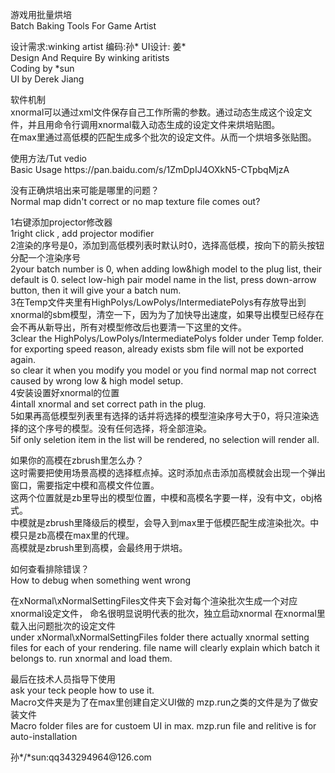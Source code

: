 游戏用批量烘培<br>
Batch Baking Tools For Game Artist<br>

<p>
设计需求:winking artist 编码:孙* UI设计: 姜*<br>
Design And Require By winking aritists<br>
Coding by *sun<br>
UI by Derek Jiang<br>
</p>

<p>
软件机制<br>
xnormal可以通过xml文件保存自己工作所需的参数。通过动态生成这个设定文件，并且用命令行调用xnormal载入动态生成的设定文件来烘培贴图。<br>
在max里通过高低模的匹配生成多个批次的设定文件。从而一个烘培多张贴图。<br>
</p>

<p>
使用方法/Tut vedio<br>
Basic Usage   https://pan.baidu.com/s/1ZmDpIJ4OXkN5-CTpbqMjzA<br>
</p>

<p>
没有正确烘培出来可能是哪里的问题？<br>
Normal map didn't correct or no map texture file comes out?<br>
</p>

<p>
1右键添加projector修改器<br>
1right click , add projector modifier<br>
2渲染的序号是0，添加到高低模列表时默认时0，选择高低模，按向下的箭头按钮分配一个渲染序号<br>
2your batch number is 0, when adding low&high model to the plug list, their default is 0. select low-high pair model name in the list, press down-arrow button, then it will give your a batch num.<br>
3在Temp文件夹里有HighPolys/LowPolys/IntermediatePolys有存放导出到xnormal的sbm模型，清空一下，因为为了加快导出速度，如果导出模型已经存在会不再从新导出，所有对模型修改后也要清一下这里的文件。<br>
3clear the HighPolys/LowPolys/IntermediatePolys folder under Temp folder. for exporting speed reason, already exists sbm file will not be exported again. <br>
	so clear it when you modify you model or you find normal map not correct caused by wrong low & high model setup.<br>
4安装设置好xnormal的位置<br>
4intall xnormal and set correct path in the plug.<br>
5如果再高低模型列表里有选择的话并将选择的模型渲染序号大于0，将只渲染选择的这个序号的模型。没有任何选择，将全部渲染。<br>
5if only seletion item in the list will be rendered, no selection will render all.<br>
</p>


<p>
如果你的高模在zbrush里怎么办？<br>
这时需要把使用场景高模的选择框点掉。这时添加点击添加高模就会出现一个弹出窗口，需要指定中模和高模文件位置。<br>
这两个位置就是zb里导出的模型位置，中模和高模名字要一样，没有中文，obj格式。<br>
中模就是zbrush里降级后的模型，会导入到max里于低模匹配生成渲染批次。中模只是zb高模在max里的代理。<br>
高模就是zbrush里到高模，会最终用于烘培。<br>
</p>

<p>
如何查看排除错误？<br>
How to debug when something went wrong<br>

在xNormal\xNormalSettingFiles文件夹下会对每个渲染批次生成一个对应xnormal设定文件， 命名很明显说明代表的批次，独立启动xnormal 在xnormal里载入出问题批次的设定文件<br>
under xNormal\xNormalSettingFiles folder there actually xnormal setting files for each of your rendering. file name will clearly explain which batch it belongs to. run xnormal and load them.<br>
</p>

<p>
最后在技术人员指导下使用<br>
ask your teck people  how to use it.<br>
Macro文件夹是为了在max里创建自定义UI做的 mzp.run之类的文件是为了做安装文件<br>
Macro folder files are for custoem UI in max. mzp.run file and relitive is for auto-installation<br>
</p>

<p>
孙*/*sun:qq343294964@126.com
</p>

